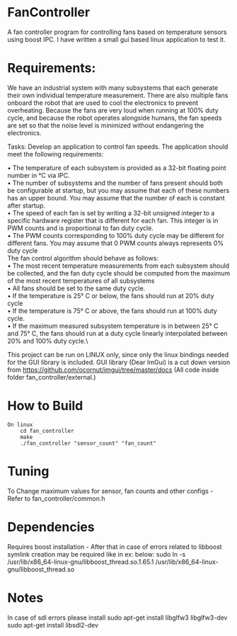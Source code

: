 # FanController
A fan controller program for controlling fans based on temperature sensors using boost IPC. I have written a small gui based linux application to test it.

# Requirements:
We have an industrial system with many subsystems that each generate their own individual temperature measurement.
There are also multiple fans onboard the robot that are used to cool the electronics to prevent overheating.
Because the fans are very loud when running at 100% duty cycle, and because the robot operates alongside
humans, the fan speeds are set so that the noise level is minimized without endangering the electronics.

Tasks:
Develop an application to control fan speeds. The application should meet the following
requirements:

• The temperature of each subsystem is provided as a 32-bit floating point number in °C via IPC.\
• The number of subsystems and the number of fans present should both be configurable at startup, but you
may assume that each of these numbers has an upper bound. You may assume that the number of each
is constant after startup.\
• The speed of each fan is set by writing a 32-bit unsigned integer to a specific hardware register that is
different for each fan. This integer is in PWM counts and is proportional to fan duty cycle.\
• The PWM counts corresponding to 100% duty cycle may be different for different fans. You may assume
that 0 PWM counts always represents 0% duty cycle\
The fan control algorithm should behave as follows:\
• The most recent temperature measurements from each subsystem should be collected, and the fan duty
cycle should be computed from the maximum of the most recent temperatures of all subsystems\
• All fans should be set to the same duty cycle.\
• If the temperature is 25° C or below, the fans should run at 20% duty cycle\
• If the temperature is 75° C or above, the fans should run at 100% duty cycle.\
• If the maximum measured subsystem temperature is in between 25° C and 75° C, the fans should run at a
duty cycle linearly interpolated between 20% and 100% duty cycle.\


This project can be run on LINUX only, since only the linux bindings needed for the GUI library is included.
GUI library (Dear ImGui) is a cut down version from https://github.com/ocornut/imgui/tree/master/docs (All code inside folder fan_controller/external.)


# How to Build

    On linux
        cd fan_controller
        make
        ./fan_controller "sensor_count" "fan_count"

# Tuning 
To Change maximum values for sensor, fan counts and other configs - Refer to fan_controller/common.h

# Dependencies 
Requires boost installation - After that in case of errors related to libboost symlink creation may be required like in ex: below:
    sudo ln -s /usr/lib/x86_64-linux-gnu/libboost_thread.so.1.65.1 /usr/lib/x86_64-linux-gnu/libboost_thread.so

# Notes
In case of sdl errors please install
    sudo apt-get install libglfw3 libglfw3-dev
    sudo apt-get install libsdl2-dev
